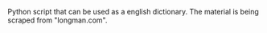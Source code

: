 Python script that can be used as a english dictionary. The material is being scraped from "longman.com".